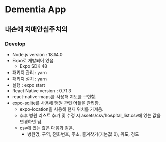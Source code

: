# Dementia App
## 내손에 치매안심주치의
### Develop
* Node.js version : 18.14.0
* Expo로 개발되어 있음.
    * Expo SDK 48
* 패키지 관리 : yarn
* 패키지 설치 : yarn
* 실행 : expo start
* React Native version : 0.71.3
* react-native-maps를 사용해 지도를 구현함.
* expo-sqlite를 사용해 병원 관련 어플을 관리함.
    * expo-location을 사용해 현재 위치를 가져옴.
    * 추후 병원 리스트 추가 및 수정 시 assets/csv/hospital_list.csv에 있는 값을 변경하면 됨.
    * csv에 있는 값은 다음과 같음.
        * 병원명, 구역, 전화번호, 주소, 즐겨찾기(기본값 0), 위도, 경도
        
